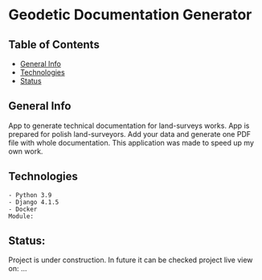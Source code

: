 # Geodetic Documentation Generator

## Table of Contents
* [General Info](#general-info)
* [Technologies](#technologies)
* [Status](#status)

## General Info
App to generate technical documentation for land-surveys works. App is prepared for polish land-surveyors.
Add your data and generate one PDF file with whole documentation. This application was made to speed up my own work.

## Technologies
	- Python 3.9
	- Django 4.1.5
	- Docker
	Module:
	
## Status:
Project is under construction.
In future it can be checked project live view on: ... 